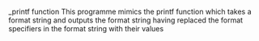 _printf function
This programme mimics the printf function which takes a format string and outputs the format string having replaced the format specifiers in the format string with their values
